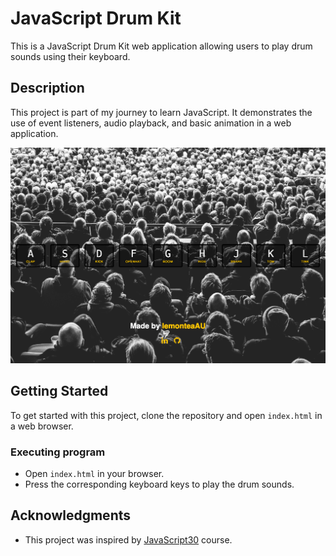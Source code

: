 # JavaScript Drum Kit

This is a JavaScript Drum Kit web application allowing users to play drum sounds using their keyboard. 

## Description

This project is part of my journey to learn JavaScript. It demonstrates the use of event listeners, audio playback, and basic animation in a web application.

![JS Drum Kit Preview](./images/preview.png)

## Getting Started

To get started with this project, clone the repository and open `index.html` in a web browser.

### Executing program

- Open `index.html` in your browser.
- Press the corresponding keyboard keys to play the drum sounds.

## Acknowledgments

- This project was inspired by [JavaScript30](https://javascript30.com/) course.
